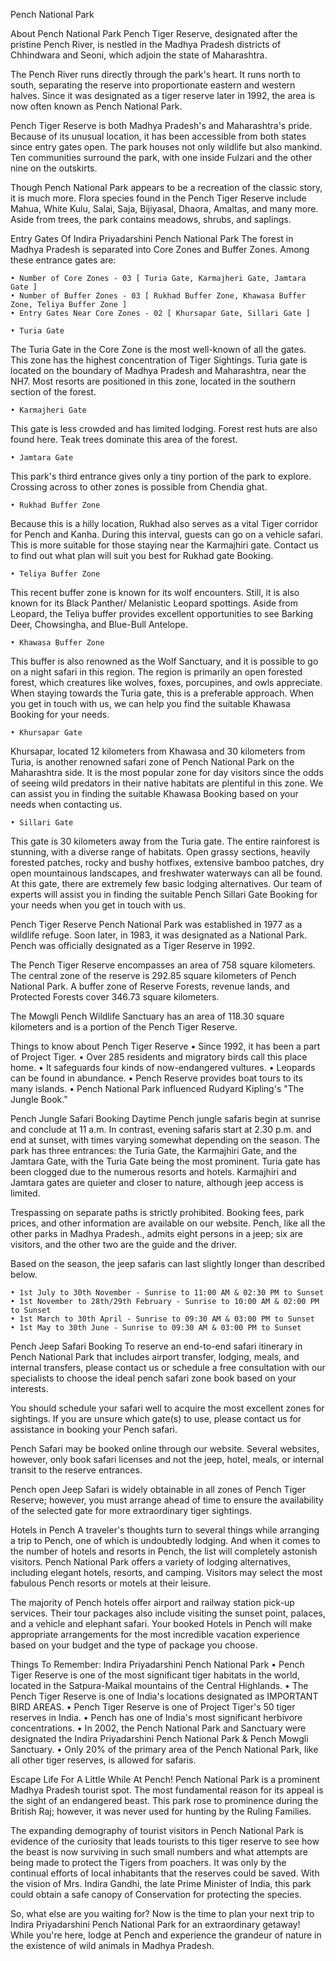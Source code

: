 Pench National Park


About Pench National Park
Pench Tiger Reserve, designated after the pristine Pench River, is nestled in the Madhya Pradesh districts of Chhindwara and Seoni, which adjoin the state of Maharashtra.

The Pench River runs directly through the park's heart. It runs north to south, separating the reserve into proportionate eastern and western halves. Since it was designated as a tiger reserve later in 1992, the area is now often known as Pench National Park.

Pench Tiger Reserve is both Madhya Pradesh's and Maharashtra's pride. Because of its unusual location, it has been accessible from both states since entry gates open. The park houses not only wildlife but also mankind. Ten communities surround the park, with one inside Fulzari and the other nine on the outskirts.

Though Pench National Park appears to be a recreation of the classic story, it is much more. Flora species found in the Pench Tiger Reserve include Mahua, White Kulu, Salai, Saja, Bijiyasal, Dhaora, Amaltas, and many more. Aside from trees, the park contains meadows, shrubs, and saplings.


Entry Gates Of Indira Priyadarshini Pench National Park
The forest in Madhya Pradesh is separated into Core Zones and Buffer Zones. Among these entrance gates are:

    • Number of Core Zones - 03 [ Turia Gate, Karmajheri Gate, Jamtara Gate ]
    • Number of Buffer Zones - 03 [ Rukhad Buffer Zone, Khawasa Buffer Zone, Teliya Buffer Zone ]
    • Entry Gates Near Core Zones - 02 [ Khursapar Gate, Sillari Gate ]

    • Turia Gate
The Turia Gate in the Core Zone is the most well-known of all the gates. This zone has the highest concentration of Tiger Sightings. Turia gate is located on the boundary of Madhya Pradesh and Maharashtra, near the NH7. Most resorts are positioned in this zone, located in the southern section of the forest.

    • Karmajheri Gate
This gate is less crowded and has limited lodging. Forest rest huts are also found here. Teak trees dominate this area of the forest.

    • Jamtara Gate
This park's third entrance gives only a tiny portion of the park to explore. Crossing across to other zones is possible from Chendia ghat.

    • Rukhad Buffer Zone
Because this is a hilly location, Rukhad also serves as a vital Tiger corridor for Pench and Kanha. During this interval, guests can go on a vehicle safari. This is more suitable for those staying near the Karmajhiri gate. Contact us to find out what plan will suit you best for Rukhad gate Booking.

    • Teliya Buffer Zone
This recent buffer zone is known for its wolf encounters. Still, it is also known for its Black Panther/ Melanistic Leopard spottings. Aside from Leopard, the Teliya buffer provides excellent opportunities to see Barking Deer, Chowsingha, and Blue-Bull Antelope.

    • Khawasa Buffer Zone
This buffer is also renowned as the Wolf Sanctuary, and it is possible to go on a night safari in this region. The region is primarily an open forested forest, which creatures like wolves, foxes, porcupines, and owls appreciate. When staying towards the Turia gate, this is a preferable approach. When you get in touch with us, we can help you find the suitable Khawasa Booking for your needs.

    • Khursapar Gate
Khursapar, located 12 kilometers from Khawasa and 30 kilometers from Turia, is another renowned safari zone of Pench National Park on the Maharashtra side. It is the most popular zone for day visitors since the odds of seeing wild predators in their native habitats are plentiful in this zone. We can assist you in finding the suitable Khawasa Booking based on your needs when contacting us.

    • Sillari Gate
This gate is 30 kilometers away from the Turia gate. The entire rainforest is stunning, with a diverse range of habitats. Open grassy sections, heavily forested patches, rocky and bushy hotfixes, extensive bamboo patches, dry open mountainous landscapes, and freshwater waterways can all be found. At this gate, there are extremely few basic lodging alternatives. Our team of experts will assist you in finding the suitable Pench Sillari Gate Booking for your needs when you get in touch with us.


Pench Tiger Reserve
Pench National Park was established in 1977 as a wildlife refuge. Soon later, in 1983, it was designated as a National Park. Pench was officially designated as a Tiger Reserve in 1992.

The Pench Tiger Reserve encompasses an area of 758 square kilometers. The central zone of the reserve is 292.85 square kilometers of Pench National Park. A buffer zone of Reserve Forests, revenue lands, and Protected Forests cover 346.73 square kilometers.

The Mowgli Pench Wildlife Sanctuary has an area of 118.30 square kilometers and is a portion of the Pench Tiger Reserve.


Things to know about Pench Tiger Reserve
    • Since 1992, it has been a part of Project Tiger.
    • Over 285 residents and migratory birds call this place home.
    • It safeguards four kinds of now-endangered vultures.
    • Leopards can be found in abundance.
    • Pench Reserve provides boat tours to its many islands.
    • Pench National Park influenced Rudyard Kipling's "The Jungle Book."


Pench Jungle Safari Booking
Daytime Pench jungle safaris begin at sunrise and conclude at 11 a.m. In contrast, evening safaris start at 2.30 p.m. and end at sunset, with times varying somewhat depending on the season. The park has three entrances: the Turia Gate, the Karmajhiri Gate, and the Jamtara Gate, with the Turia Gate being the most prominent. Turia gate has been clogged due to the numerous resorts and hotels. Karmajhiri and Jamtara gates are quieter and closer to nature, although jeep access is limited.

Trespassing on separate paths is strictly prohibited. Booking fees, park prices, and other information are available on our website. Pench, like all the other parks in Madhya Pradesh., admits eight persons in a jeep; six are visitors, and the other two are the guide and the driver.

Based on the season, the jeep safaris can last slightly longer than described below.

    • 1st July to 30th November - Sunrise to 11:00 AM & 02:30 PM to Sunset
    • 1st November to 28th/29th February - Sunrise to 10:00 AM & 02:00 PM to Sunset
    • 1st March to 30th April - Sunrise to 09:30 AM & 03:00 PM to Sunset
    • 1st May to 30th June - Sunrise to 09:30 AM & 03:00 PM to Sunset


Pench Jeep Safari Booking
To reserve an end-to-end safari itinerary in Pench National Park that includes airport transfer, lodging, meals, and internal transfers, please contact us or schedule a free consultation with our specialists to choose the ideal pench safari zone book based on your interests.

You should schedule your safari well to acquire the most excellent zones for sightings. If you are unsure which gate(s) to use, please contact us for assistance in booking your Pench safari.

Pench Safari may be booked online through our website. Several websites, however, only book safari licenses and not the jeep, hotel, meals, or internal transit to the reserve entrances.

Pench open Jeep Safari is widely obtainable in all zones of Pench Tiger Reserve; however, you must arrange ahead of time to ensure the availability of the selected gate for more extraordinary tiger sightings.


Hotels in Pench
A traveler's thoughts turn to several things while arranging a trip to Pench, one of which is undoubtedly lodging. And when it comes to the number of hotels and resorts in Pench, the list will completely astonish visitors. Pench National Park offers a variety of lodging alternatives, including elegant hotels, resorts, and camping. Visitors may select the most fabulous Pench resorts or motels at their leisure. 

The majority of Pench hotels offer airport and railway station pick-up services. Their tour packages also include visiting the sunset point, palaces, and a vehicle and elephant safari. Your booked Hotels in Pench will make appropriate arrangements for the most incredible vacation experience based on your budget and the type of package you choose.


Things To Remember: Indira Priyadarshini Pench National Park
    • Pench Tiger Reserve is one of the most significant tiger habitats in the world, located in the Satpura-Maikal mountains of the Central Highlands.
    • The Pench Tiger Reserve is one of India's locations designated as IMPORTANT BIRD AREAS.
    • Pench Tiger Reserve is one of Project Tiger's 50 tiger reserves in India.
    • Pench has one of India's most significant herbivore concentrations. 
    • In 2002, the Pench National Park and Sanctuary were designated the Indira Priyadarshini Pench National Park & Pench Mowgli Sanctuary.
    • Only 20% of the primary area of the Pench National Park, like all other tiger reserves, is allowed for safaris.


Escape Life For A Little While At Pench!
Pench National Park is a prominent Madhya Pradesh tourist spot. The most fundamental reason for its appeal is the sight of an endangered beast. This park rose to prominence during the British Raj; however, it was never used for hunting by the Ruling Families.

The expanding demography of tourist visitors in Pench National Park is evidence of the curiosity that leads tourists to this tiger reserve to see how the beast is now surviving in such small numbers and what attempts are being made to protect the Tigers from poachers. It was only by the continual efforts of local inhabitants that the reserves could be saved. With the vision of Mrs. Indira Gandhi, the late Prime Minister of India, this park could obtain a safe canopy of Conservation for protecting the species.

So, what else are you waiting for? Now is the time to plan your next trip to Indira Priyadarshini Pench National Park for an extraordinary getaway! While you're here, lodge at Pench and experience the grandeur of nature in the existence of wild animals in Madhya Pradesh.


